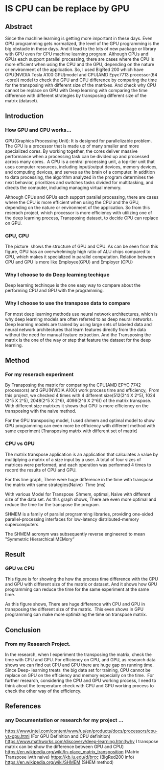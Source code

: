 # IS CPU can be replace by GPU
## Abstract
Since the machine learning is getting more important in these days.
Even GPU programming gets normalized, the level of the GPU programming is the big obstacle in these days. 
And it lead to the lots of new package or library with GPU even for CPU machine learning program. 
Although CPUs and GPUs each support parallel processing, there are cases where the CPU is more efficient when using the CPU and the GPU, 
depending on the nature or environment of the application. So, I used BigRed 200 which have GPU(NVIDIA Tesla A100 GPU)model and 
CPU(AMD Epyc7713 processor(64 -core)) model to check the GPU 
and CPU difference by comparing the time for the transposing with different size  of the matrixes.
And check why CPU cannot be replace on GPU with Deep learning with comparing the time difference with different strategies 
by transposing different size  of the matrix (dataset).
## Introduction

### How GPU and CPU works...
GPU(Graphics Processing Unit): It is designed for parallelizable problem. The GPU is a processor that is made up of many smaller and more specialized cores. By working together, the cores deliver massive performance when a processing task can be divided up and processed across many cores. 
A CPU is a central processing unit, a top-tier unit that uses computer resources, including input/output devices, memory devices, and computing devices, and serves as the brain of a computer. In addition to data processing, the algorithm analyzed in the program determines the next behavior, prioritizes and switches tasks divided for multitasking, and directs the computer, including managing virtual memory.

Although CPUs and GPUs each support parallel processing, there are cases where the CPU is more efficient when using the CPU and the GPU, depending on the nature or environment of the application. So from this reserach project, which processor is more efficiency with utilizing one of the deep learning process, Transposing dataset, to decide CPU can replace on GPU.


### GPU, CPU
The picture  shows the structure of GPU and CPU. As can be seen from this figure, GPU has an overwhelmingly high ratio of ALU chips compared to CPU, which makes it specialized in parallel computation.
Relation between CPU and GPU is more like Employee(GPU) and Employer (CPU)




### Why I choose to do Deep learning techique
Deep learning techinque is the one easy way to compare about the performing CPU and GPU with the programming.
### Why I choose to use the transpose data to compare
For most deep learning methods use neural network architectures, which is why deep learning models are often referred to as deep neural networks.
Deep learning models are trained by using large sets of labeled data and neural network architectures that learn features directly from the data without the need for manual feature extraction.
And the Transposing the matrix is the one of the way or step that feature the dataset for the deep learning.



## Method
### For my reserach experiment
By Transposing the matrix for comparing the CPU(AMD EPYC 7742 processors) and GPU(NVIDIA A100) work process time and efficiency,  From this project, we checked 4 times with 4 different size(512(2^4 X 2^5), 1024 (2^5 X 2^5), 2048(2^5 X 2^6), 4096(2^6 X 2^6)) of the matrix transpose. With different size matrixes it shows that GPU is more efficiency on the transposing with the naive method.

For the GPU transposing model, I used shmem and optimal model to show GPU programming can even more be efficiency with different method with same experiment (Transposing matrix with different set of matrix)



### CPU vs GPU 
The matrix transpose application is an application that calculates a value by multiplying a matrix of a size input by a user. A total of four sizes of matrices were performed, and each operation was performed 4 times to record the results of CPU and GPU.

For this line graph, There were huge difference in the time with transpose the matrix with same strategies(Naive) 
Time (ms)

With various Model for Transpose 
Shmem, optimal, Naive with different size of the data set.
As this graph shows, There are even more optimal and reduce the time for the transpose the program.

SHMEM is a family of parallel programming libraries, providing one-sided parallel-processing interfaces for low-latency distributed-memory supercomputers. 

The SHMEM acronym was subsequently reverse engineered to mean "Symmetric Hierarchical MEMory” 
## Result
### GPU vs CPU
This figure is for showing the how the process time difference with the CPU and GPU with different size of the matrix or dataset.
And it shows how GPU programming can reduce the time for the same experiment at the same time.

As this figure shows, There are huge difference with CPU and GPU in transposing the different size of the matrix. 
This even shows in GPU programming can make more optimizing the time on transpose matrix.

## Conclusion
### From my Research Project.
In the research, when I experiment the transposing the matrix, check the time with CPU and GPU. For efficiency on CPU, and GPU, as research data shows we can find out CPU and GPU there are huge gap on running time.  Since Deep- learning treats  the big data set for training, CPU cannot be replace on GPU on the efficiency and memory especially on the time. 
For further research, considering the CPU and GPU working process, I need to think about the temperature check with CPU and GPU working process to check the other way of the efficiency.


## References

### any Documentation or research for my project ...
https://www.intel.com/content/www/us/en/products/docs/processors/cpu-vs-gpu.html (For GPU Definition and CPU definition)
https://www.mathworks.com/discovery/deep-learning.html(why I transpose matrix can be show the difference between GPU and CPU)
https://en.wikipedia.org/wiki/In-place_matrix_transposition (Matrix Transpose iwth naive)
https://kb.iu.edu/d/brcc (BigRed200 info)
https://en.wikipedia.org/wiki/SHMEM (SHEM method)

